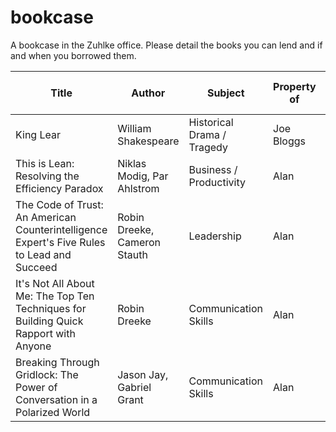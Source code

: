# bookcase

A bookcase in the Zuhlke office. Please detail the books you can lend and if and when you borrowed them.

Title | Author | Subject | Property of | Borrowed by (from date)
----- | ------ | ------- | ----------- | -----------------------
King Lear | William Shakespeare  | Historical Drama / Tragedy | Joe Bloggs | John Doe (December 6th 2018)
This is Lean: Resolving the Efficiency Paradox | Niklas Modig, Par Ahlstrom | Business / Productivity | Alan | 
The Code of Trust: An American Counterintelligence Expert's Five Rules to Lead and Succeed | Robin Dreeke, Cameron Stauth | Leadership | Alan | 
It's Not All About Me: The Top Ten Techniques for Building Quick Rapport with Anyone | Robin Dreeke | Communication Skills | Alan | 
Breaking Through Gridlock: The Power of Conversation in a Polarized World | Jason Jay, Gabriel Grant | Communication Skills | Alan | Alan (January 6th 2019)
